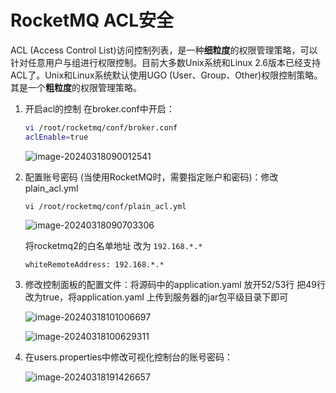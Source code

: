 # RocketMQ ACL安全

ACL (Access Control List)访问控制列表，是一种**细粒度**的权限管理策略，可以针对任意用户与组进行权限控制。目前大多数Unix系统和Linux 2.6版本已经支持ACL了。Unix和Linux系统默认使用UGO (User、Group、Other)权限控制策略。其是一个**粗粒度**的权限管理策略。

1. 开启acl的控制 在broker.conf中开启：

   ```bash
   vi /root/rocketmq/conf/broker.conf
   aclEnable=true
   ```

   ![image-20240318090012541](https://fastly.jsdelivr.net/gh/LetengZzz/img@main/java/mq/202412100936380.png)

2. 配置账号密码 (当使用RocketMQ时，需要指定账户和密码)：修改plain_acl.yml

   ```shell
   vi /root/rocketmq/conf/plain_acl.yml
   ```

   ![image-20240318090703306](https://fastly.jsdelivr.net/gh/LetengZzz/img@main/java/mq/202412100936370.png)

   将rocketmq2的白名单地址 改为 `192.168.*.*`

   ```shell
   whiteRemoteAddress: 192.168.*.*
   ```

3. 修改控制面板的配置文件：将源码中的application.yaml 放开52/53行 把49行改为true，将application.yaml 上传到服务器的jar包平级目录下即可

   ![image-20240318101006697](https://fastly.jsdelivr.net/gh/LetengZzz/img@main/java/mq/202412100937846.png)

   ![image-20240318100629311](https://fastly.jsdelivr.net/gh/LetengZzz/img@main/java/mq/202412100941497.png)

4. 在users.properties中修改可视化控制台的账号密码：

   ![image-20240318191426657](https://fastly.jsdelivr.net/gh/LetengZzz/img@main/java/mq/202412100941231.png)
